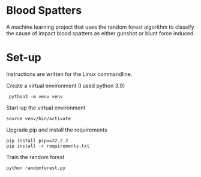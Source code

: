# Blood Spatters
A machine learning project that uses the random forest algorithm to classify the cause of impact blood spatters as either gunshot or blunt force induced.



# Set-up

Instructions are written for the Linux commandline.

Create a virtual environment (I used python 3.9)
```commandline
 python3 -m venv venv
```

Start-up the virtual environment
```commandline
source venv/bin/activate
```

Upgrade pip and install the requirements
```commandline
pip install pip==22.2.2
pip install -r requirements.txt
```

Train the random forest
```commandline
python randomforest.py
```


